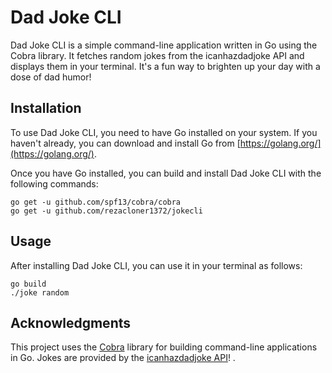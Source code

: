 # Dad Joke CLI

Dad Joke CLI is a simple command-line application written in Go using the Cobra library. It fetches random jokes from the icanhazdadjoke API and displays them in your terminal. It's a fun way to brighten up your day with a dose of dad humor!

## Installation

To use Dad Joke CLI, you need to have Go installed on your system. If you haven't already, you can download and install Go from [https://golang.org/](https://golang.org/).

Once you have Go installed, you can build and install Dad Joke CLI with the following commands:

```shell
go get -u github.com/spf13/cobra/cobra
go get -u github.com/rezacloner1372/jokecli
```
## Usage
After installing Dad Joke CLI, you can use it in your terminal as follows:

```shell
go build
./joke random
```
## Acknowledgments
This project uses the [Cobra](https://icanhazdadjoke.com/api) library for building command-line applications in Go.
Jokes are provided by the [icanhazdadjoke API](https://icanhazdadjoke.com/api)! .
